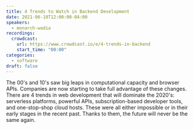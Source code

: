 ```yaml
---
title: 4 Trends to Watch in Backend Development
date: 2021-06-10T12:00:00-04:00
speakers:
  - monarch-wadia
recordings:
  crowdcast:
    url: https://www.crowdcast.io/e/4-trends-in-backend
    start_time: "00:00"
categories:
  - software
draft: false
---
```


The 00's and 10's saw big leaps in computational capacity and browser APIs. Companies are now starting to take full advantage of these changes. There are 4 trends in web development that will dominate the 2020's: serverless platforms, powerful APIs, subscription-based developer tools, and one-stop-shop cloud hosts. These were all either impossible or in their early stages in the recent past. Thanks to them, the future will never be the same again.
